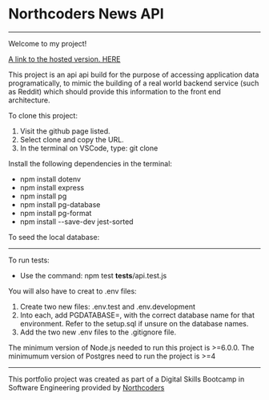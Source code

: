 # Northcoders News API

--- 

Welcome to my project!

[A link to the hosted version. HERE ](https://geds-api-remote-2.onrender.com)

This project is an api api build for the purpose of accessing application data programatically, to mimic the building of a real world backend service (such as Reddit) which should provide this information to the front end architecture.

To clone this project:

1. Visit the github page listed.
2. Select clone and copy the URL.
3. In the terminal on VSCode, type: git clone <insert-url-here>

Install the following dependencies in the terminal: 

- npm install dotenv
- npm install express
- npm install pg
- npm install pg-database
- npm install pg-format
- npm install --save-dev jest-sorted

To seed the local database:

---

To run tests:

- Use the command: npm test __tests__/api.test.js 

You will also have to creat to .env files: 

1. Create two new files: .env.test and .env.development 
2. Into each, add PGDATABASE=, with the correct database name for that environment. Refer to the setup.sql if unsure on the database names.
3. Add the two new .env files to the .gitignore file. 

The minimum version of Node.js needed to run this project is >=6.0.0. 
The minimumum version of Postgres need to run the project is >=4

---

This portfolio project was created as part of a Digital Skills Bootcamp in Software Engineering provided by [Northcoders](https://northcoders.com/)

